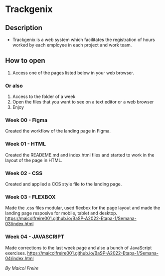 # Trackgenix

## Description
- Trackgenix is a web system which facilitates the registration of hours worked by each employee in each project and work team.

## How to open
1. Access one of the pages listed below in your web browser.
### Or also
1. Access to the folder of a week
2. Open the files that you want to see on a text editor or a web browser
3. Enjoy

### Week 00 - Figma 
Created the workflow of the landing page in Figma.

### Week 01 - HTML
Created the READEME.md and index.html files and started to work in the layout of the page in HTML.

### Week 02 - CSS
Created and applied a CCS style file to the landing page.

### Week 03 - FLEXBOX
Made the .css files modular, used flexbox for the page layout and made the landing page resposive for mobile, tablet and desktop.
https://maicolfreire001.github.io/BaSP-A2022-Etapa-1/Semana-03/index.html

### Week 04 - JAVASCRIPT
Made corrections to the last week page and also a bunch of JavaScript exercises.
https://maicolfreire001.github.io/BaSP-A2022-Etapa-1/Semana-04/index.html

_By Maicol Freire_
